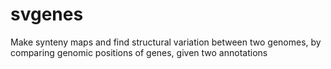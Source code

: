 # svgenes
Make synteny maps and find structural variation between two genomes, by comparing genomic positions of genes, given two annotations
